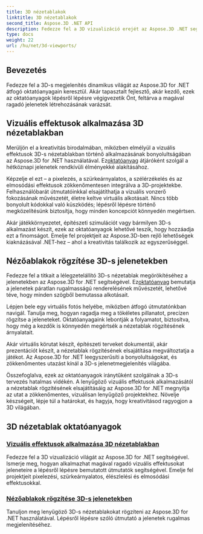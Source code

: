 ```yaml
---
title: 3D nézetablakok
linktitle: 3D nézetablakok
second_title: Aspose.3D .NET API
description: Fedezze fel a 3D vizualizáció erejét az Aspose.3D .NET segítségével. Emelje fel projektjeit vizuális effektusokkal, és tanuljon meg könnyedén rögzíteni lenyűgöző 3D-s nézetablakokat.
type: docs
weight: 22
url: /hu/net/3d-viewports/
---
```


## Bevezetés

Fedezze fel a 3D-s megjelenítés dinamikus világát az Aspose.3D for .NET átfogó oktatóanyagain keresztül. Akár tapasztalt fejlesztő, akár kezdő, ezek az oktatóanyagok lépésről lépésre végigvezetik Önt, feltárva a magával ragadó jelenetek létrehozásának varázsát.

## Vizuális effektusok alkalmazása 3D nézetablakban

 Merüljön el a kreativitás birodalmában, miközben elmélyül a vizuális effektusok 3D-s nézetablakban történő alkalmazásának bonyolultságában az Aspose.3D for .NET használatával. Ez[oktatóanyag](./apply-visual-effects/) átjáróként szolgál a hétköznapi jelenetek rendkívüli élményekké alakításához.

Képzelje el ezt – a pixelezés, a szürkeárnyalatos, a szélérzékelés és az elmosódási effektusok zökkenőmentesen integrálva a 3D-projektekbe. Felhasználóbarát útmutatóinkkal elsajátíthatja a vizuális vonzerő fokozásának művészetét, életre keltve virtuális alkotásait. Nincs több bonyolult kódokkal való küszködés; lépésről lépésre történő megközelítésünk biztosítja, hogy minden koncepciót könnyedén megértsen.

Akár játékkörnyezetet, építészeti szimulációt vagy bármilyen 3D-s alkalmazást készít, ezek az oktatóanyagok lehetővé teszik, hogy hozzáadja ezt a finomságot. Emelje fel projektjeit az Aspose.3D-ben rejlő lehetőségek kiaknázásával .NET-hez – ahol a kreativitás találkozik az egyszerűséggel.

## Nézőablakok rögzítése 3D-s jelenetekben

 Fedezze fel a titkait a lélegzetelállító 3D-s nézetablak megörökítéséhez a jelenetekben az Aspose.3D for .NET segítségével. Ez[oktatóanyag](./capture-viewport/) bemutatja a jelenetek páratlan rugalmasságú renderelésének művészetét, lehetővé téve, hogy minden szögből bemutassa alkotásait.

Lépjen bele egy virtuális fotós helyébe, miközben átfogó útmutatónkban navigál. Tanulja meg, hogyan ragadja meg a tökéletes pillanatot, precízen rögzítse a jeleneteket. Oktatóanyagaink lebontják a folyamatot, biztosítva, hogy még a kezdők is könnyedén megértsék a nézetablak rögzítésének árnyalatait.

Akár virtuális körutat készít, építészeti terveket dokumentál, akár prezentációt készít, a nézetablak rögzítésének elsajátítása megváltoztatja a játékot. Az Aspose.3D for .NET leegyszerűsíti a bonyolultságokat, és zökkenőmentes utazást kínál a 3D-s jelenetmegjelenítés világába.

Összefoglalva, ezek az oktatóanyagok iránytűként szolgálnak a 3D-s tervezés hatalmas vidékén. A lenyűgöző vizuális effektusok alkalmazásától a nézetablak rögzítésének elsajátításáig az Aspose.3D for .NET megnyitja az utat a zökkenőmentes, vizuálisan lenyűgöző projektekhez. Növelje készségeit, lépje túl a határokat, és hagyja, hogy kreativitásod ragyogjon a 3D világában.
## 3D nézetablak oktatóanyagok
### [Vizuális effektusok alkalmazása 3D nézetablakban](./apply-visual-effects/)
Fedezze fel a 3D vizualizáció világát az Aspose.3D for .NET segítségével. Ismerje meg, hogyan alkalmazhat magával ragadó vizuális effektusokat jeleneteire a lépésről lépésre bemutatott útmutatók segítségével. Emelje fel projektjeit pixelezési, szürkeárnyalatos, élészlelési és elmosódási effektusokkal.
### [Nézőablakok rögzítése 3D-s jelenetekben](./capture-viewport/)
Tanuljon meg lenyűgöző 3D-s nézetablakokat rögzíteni az Aspose.3D for .NET használatával. Lépésről lépésre szóló útmutató a jelenetek rugalmas megjelenítéséhez.